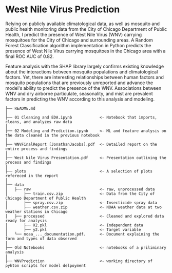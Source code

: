 # West Nile Virus Prediction

Relying on publicly available climatological data, as well as mosquito and public health monitoring data from the City of Chicago Department of Public Health, I predict the presence of West Nile Virus (WNV) carrying mosquitoes for the City of Chicago and surrounding areas. A Random Forest Classification algorithm implementation in Python predicts the presence of West Nile Virus carrying mosquitoes in the Chicago area with a final ROC AUC of 0.82. 

Feature analysis with the SHAP library largely confirms existing knowledge about the interactions between mosquito populations and climatological factors. Yet, there are interesting relationships between human factors and mosquito populations that are previously unreported and advance the model's ability to predict the presence of the WNV. Associations between WNV and dry airborne particulate, seasonality, and mist are prevalent factors in predicting the WNV according to this analysis and modeling. 

```
├── README.md 
│
├── 01 Cleaning and EDA.ipynb            <- Notebook that imports, cleans, and analyzes raw data
│
├── 02 Modeling and Prediction.ipynb     <- ML and feature analysis on the data cleaned in the previous notebook
│
├── WNVFinalReport [JonathanJacobs].pdf  <- Detailed report on the entire process and findings
│
├── West Nile Virus Presentation.pdf     <- Presentation outlining the process and findings
│
├── plots                                <- A selection of plots refereced in the report 
│
├── data
│   ├── raw                              <- raw, unprocessed data
│       ├── train.csv.zip                <- Data from the City of Chicago Department of Public Health
│       ├── spray.csv.zip                <- Insecticide spray data
│       ├── weather.csv.zip              <- NOAA weather data at two weather stations in Chicago
│   ├── processed                        <- Cleaned and explored data ready for analysis
│       ├── X2.pkl                       <- Independent data
│       ├── y2.pkl                       <- Target variable
│   └── noaa_..._documentation.pdf.      <- Document explaining the form and types of data observed
│
├── Old Notebooks                        <- notebooks of a priliminary analysis
│
├── WNVPrediction                        <- working directory of pyhton scripts for model delpoyment






```
